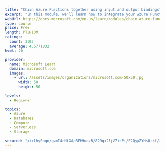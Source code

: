```yaml
---
title: "Chain Azure Functions together using input and output bindings"
excerpt: "In this module, we'll learn how to integrate your Azure Function with various data sources by using bindings."
webUrl: https://docs.microsoft.com/en-us/learn/modules/chain-azure-functions-data-using-bindings/
type: course
price: Free
length: PT1H10M
ratings:
  count: 3103
  average: 4.5771832
heat: 56

provider:
  name: Microsoft Learn
  domain: microsoft.com
  images:
    - url: /assets/images/organizations/microsoft.com-50x50.jpg
      width: 50
      height: 50

levels:
  - Beginner

topics:
  - Azure
  - Databases
  - Compute
  - Serverless
  - Storage

secured: "pixlhySnqn/gzmI4cHtXApBFHHuozR/829gx2PjV7icPi/F2QypZYHs0rkf/JGSmkoJqc3P2JIJa48JgUrWFBgAHDuxHalD/8VTcJ4NM+l6d6xhvZpHg1X0owaiVC6n82SN3HSfWqgkR9AK+2ayOpk6udyb1c9L51yKa/HQbhJkcqEALUX8O26mhc6wZrtPBARoiQKNJFpANI86ApF5XLgU/FXm2wwE8gDx2ZnMbXIvbo7rXwUETRZSGnvilNfKEsSjmTnkJBTVlwlNKtbQZ1eNavw3ghuafd4+s5qkPelD1gxF7d3dykb3ZzJODNgPbmGZQDvg3NualABPqBPtRaDPGIJO8c743si7qa4BYyROI1ICSc3z+5TyY7uHGzK/oRy65F1gpRZEow2Wvs2N5IEzh0FnAX5OV+jTcc9HZ37s=;J5ADtUMI4ITEKxJf2VweBQ=="
---
```


